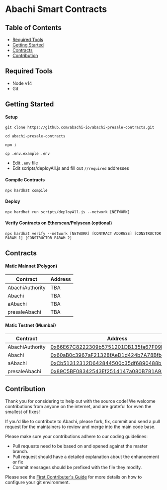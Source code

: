 # Abachi Smart Contracts

## Table of Contents
- [Required Tools](#required-tools)
- [Getting Started](#getting-started)
- [Contracts](#contracts)
- [Contribution](#contribution)


## Required Tools
* Node v14
* Git

## Getting Started

#### Setup
```
git clone https://github.com/abachi-io/abachi-presale-contracts.git

cd abachi-presale-contracts

npm i

cp .env.example .env
```

* Edit `.env` file
* Edit scripts/deployAll.js and fill out `//required` addresses

#### Compile Contracts

`npx hardhat compile`

#### Deploy

`npx hardhat run scripts/deployAll.js --network [NETWORK]`

#### Verify Contracts on Etherscan/Polyscan (optional)

`npx hardhat verify --network [NETWORK] [CONTRACT ADDRESS] [CONSTRUCTOR PARAM 1] [CONSTRUCTOR PARAM 2]`


## Contracts

#### Matic Mainnet (Polygon)

|       Contract    | Address |
|     ------------- | ------------- |
| AbachiAuthority   | TBA  |
| Abachi            | TBA  |
| aAbachi           | TBA  |
| presaleAbachi     | TBA  |

#### Matic Testnet (Mumbai)

|       Contract    | Address |
|     ------------- | ------------- |
| AbachiAuthority   | [0x66E67C8222309b5751201DB135fa67F09b2dbB63](https://mumbai.polygonscan.com/address/0x66E67C8222309b5751201DB135fa67F09b2dbB63)  |
| Abachi            | [0x60aB0c3967aF21328fAeD1d424b7A78BfbcF76f3](https://mumbai.polygonscan.com/address/0x60aB0c3967aF21328fAeD1d424b7A78BfbcF76f3)  |
| aAbachi           | [0xCb51312312D642844500c35df6890488b7626df6](https://mumbai.polygonscan.com/address/0xCb51312312D642844500c35df6890488b7626df6)  |
| presaleAbachi     | [0x89C5BF08342543Ef2514147a080B781A93dCD4bb](https://mumbai.polygonscan.com/address/0x89C5BF08342543Ef2514147a080B781A93dCD4bb)  |

## Contribution

Thank you for considering to help out with the source code! We welcome contributions from anyone on the internet, and are grateful for even the smallest of fixes!

If you'd like to contribute to Abachi, please fork, fix, commit and send a pull request for the maintainers to review and merge into the main code base.

Please make sure your contributions adhere to our coding guidelines:

* Pull requests need to be based on and opened against the master branch.
* Pull request should have a detailed explanation about the enhancement or fix
* Commit messages should be prefixed with the file they modify.

Please see the [First Contributer's Guide](documentation/CONTRIBUTE.md) for more details on how to configure your git environment.
